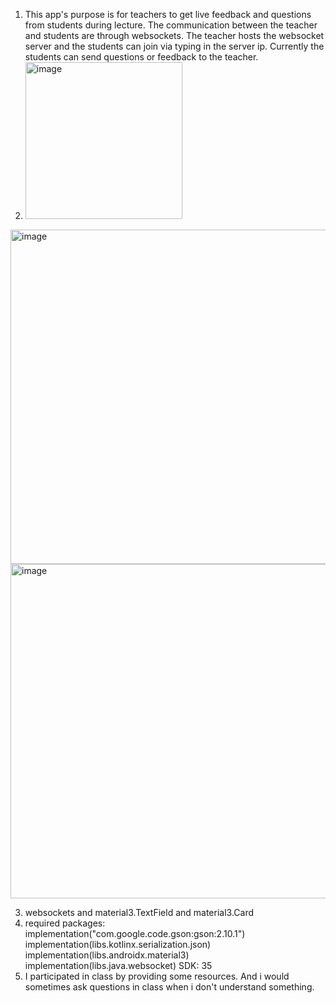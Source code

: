 1. This app's purpose is for teachers to get live feedback and questions from students during lecture.
The communication between the teacher and students are through websockets. The teacher hosts the websocket server
and the students can join via typing in the server ip. Currently the students can send questions or feedback to the 
teacher.
2. <img width="251" alt="image" src="https://github.com/user-attachments/assets/e238f7d9-5dc8-405e-91eb-411ce86c651b" />
<img width="535" alt="image" src="https://github.com/user-attachments/assets/176c865d-8997-4d83-8562-c8b2193d2177" />
<img width="535" alt="image" src="https://github.com/user-attachments/assets/a5c1072f-eb66-4c5c-b71f-91ef8b476be9" />



3. websockets and material3.TextField and material3.Card
4. required packages:
      implementation("com.google.code.gson:gson:2.10.1")
      implementation(libs.kotlinx.serialization.json)
      implementation(libs.androidx.material3)
      implementation(libs.java.websocket)
    SDK: 35
5. I participated in class by providing some resources. 
And i would sometimes ask questions in class when i don't understand something.
